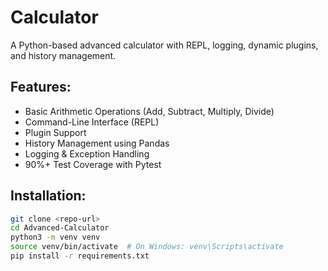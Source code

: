 # Calculator

A Python-based advanced calculator with REPL, logging, dynamic plugins, and history management.

## Features:
- Basic Arithmetic Operations (Add, Subtract, Multiply, Divide)
- Command-Line Interface (REPL)
- Plugin Support
- History Management using Pandas
- Logging & Exception Handling
- 90%+ Test Coverage with Pytest

## Installation:
```bash
git clone <repo-url>
cd Advanced-Calculator
python3 -m venv venv
source venv/bin/activate  # On Windows: venv\Scripts\activate
pip install -r requirements.txt
